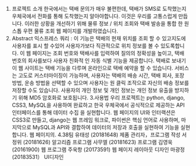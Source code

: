 1. 프로젝트 소개
   한국에서는 택배 문의가 매우 불편한데, 택배가 SMS로 도착했는지 우체국에서 전화를 통해 도착했는지 알아야합니다. 이것은 우리를 고통스럽게    만듭니다. 이러한 상황을 개선하기 위해 물류 정보 / 위치 조회와 택배 발송을 통합 한 원 스톱 우편 물류 조회 웹 페이지를 개발하였습니다.
2. Abstract
   익스프레스 쿼리 :
   이 기능은 택배의 현재 위치를 조회 할 수 있고지도에 사용자를 표시 할 수있어 사용자가보다 직관적으로 위치 정보를 볼 수 있도록합니다. 이    웹 페이지는 조회 번호와 택배사를 입력하여 질의의 정확성을 높이고, 택배 번호의 회사를보다 사용자 친화적 인 자동 식별 기능을 제공합니다.
   택배로 보내기
   이 웹 사이트는 택배 기능을 다루며 온라인으로 택배 예약을 할 수 있습니다. 서비스는 고도로 커스터마이징이 가능하며, 사용자는 택배의 배송    시간, 택배 회사, 포장 방법, 운송 방법을 선택할 수 있으며 사용자는 원 클릭 조작으로 자신의 배송 정보를 저장할 수도 있습니다. 사용자의      개인 정보 및 개인 정보는 개인 정보 유출을 방지하기 위해 MD5 암호화로 보호됩니다.
3.사용법
  우리 프로젝트는 python, django, CSS3, MySQL을 사용하여 완료하고 한국 우체국에서 공식적으로 제공하는 API 인터페이스를 통해 데이터 수집   을 실현합니다. 웹 페이지의 UI와 인터랙션은 CSS3로 만들고, django는 웹 프레임 워크로, 파이썬은 핵심 언어로 사용하며, 마지막으로 MySQL과   API와 결합하여 데이터의 저장과 호출을 실현하여 기능을 실현합니다. 웹 페이지의.
4.38팀
  유태성 (20181648)
  제품 관리자，프로그램 작성
  서정위 (20181626)
  알고리즘 프로그램
  사무엘 (20181623)
  프로그램
  김영욱 (20161900)
  웹 프로그램
  주욱항 (20173591)
  웹 페이지 레이아웃 디자인
  마광정 (20183531）
  UI디자인
  
  
